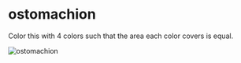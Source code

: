 # ostomachion

Color this with 4 colors such that the area each color covers is equal.

![ostomachion](https://espnfivethirtyeight.files.wordpress.com/2018/01/ostomachion-svg.png)
